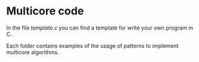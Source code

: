 # Multicore code

In the file *template.c* you can find a template for write your own program in C.

Each folder contains examples of the usage of patterns to implement multicore algorithms.
